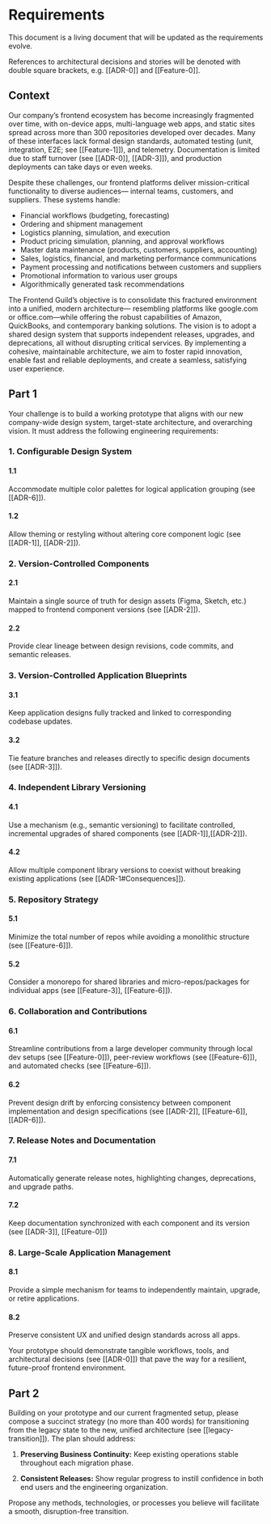 # Requirements

This document is a living document that will be updated as the requirements evolve.

References to architectural decisions and stories will be denoted with double square brackets, e.g. [[ADR-0]] and [[Feature-0]].

## Context

Our company’s frontend ecosystem has become increasingly fragmented over time, with on-device apps, multi-language web apps, and static sites spread across more than 300 repositories developed over decades. Many of these interfaces lack formal design standards, automated testing (unit, integration, E2E; see [[Feature-1]]), and telemetry.
Documentation is limited due to staff turnover (see [[ADR-0]], [[ADR-3]]), and production deployments can take days or even weeks.

Despite these challenges, our frontend platforms deliver mission-critical functionality to diverse audiences—
internal teams, customers, and suppliers. These systems handle:

- Financial workflows (budgeting, forecasting)
- Ordering and shipment management
- Logistics planning, simulation, and execution
- Product pricing simulation, planning, and approval workflows
- Master data maintenance (products, customers, suppliers, accounting)
- Sales, logistics, financial, and marketing performance communications
- Payment processing and notifications between customers and suppliers
- Promotional information to various user groups
- Algorithmically generated task recommendations

The Frontend Guild’s objective is to consolidate this fractured environment into a unified, modern architecture—
resembling platforms like google.com or office.com—while offering the robust capabilities of Amazon, QuickBooks,
and contemporary banking solutions. The vision is to adopt a shared design system that supports independent
releases, upgrades, and deprecations, all without disrupting critical services. By implementing a cohesive,
maintainable architecture, we aim to foster rapid innovation, enable fast and reliable deployments, and create a
seamless, satisfying user experience.

## Part 1
Your challenge is to build a working prototype that aligns with our new company-wide design system, target-state
architecture, and overarching vision. It must address the following engineering requirements:

### 1. **Configurable Design System**

#### 1.1
Accommodate multiple color palettes for logical application grouping (see [[ADR-6]]).

#### 1.2
Allow theming or restyling without altering core component logic (see [[ADR-1]], [[ADR-2]]).

### 2. **Version-Controlled Components**

#### 2.1
Maintain a single source of truth for design assets (Figma, Sketch, etc.) mapped to frontend component versions (see [[ADR-2]]).

#### 2.2
Provide clear lineage between design revisions, code commits, and semantic releases.

### 3. **Version-Controlled Application Blueprints**

#### 3.1
Keep application designs fully tracked and linked to corresponding codebase updates.

#### 3.2
Tie feature branches and releases directly to specific design documents (see [[ADR-3]]).

### 4. **Independent Library Versioning**

#### 4.1
Use a mechanism (e.g., semantic versioning) to facilitate controlled, incremental upgrades of shared components (see [[ADR-1]],[[ADR-2]]).

#### 4.2
Allow multiple component library versions to coexist without breaking existing applications (see [[ADR-1#Consequences]]).

### 5. **Repository Strategy**

#### 5.1
Minimize the total number of repos while avoiding a monolithic structure (see [[Feature-6]]).

#### 5.2
Consider a monorepo for shared libraries and micro-repos/packages for individual apps (see [[Feature-3]], [[Feature-6]]).

### 6. **Collaboration and Contributions**
#### 6.1
Streamline contributions from a large developer community through local dev setups (see [[Feature-0]]), peer-review workflows (see [[Feature-6]]), and automated checks (see [[Feature-6]]).

#### 6.2
Prevent design drift by enforcing consistency between component implementation and design specifications (see [[ADR-2]], [[Feature-6]], [[ADR-6]]).

### 7. **Release Notes and Documentation**
#### 7.1
Automatically generate release notes, highlighting changes, deprecations, and upgrade paths.

#### 7.2
Keep documentation synchronized with each component and its version (see [[ADR-3]], [[Feature-0]])

### 8. **Large-Scale Application Management**
#### 8.1
Provide a simple mechanism for teams to independently maintain, upgrade, or retire applications.

#### 8.2
Preserve consistent UX and unified design standards across all apps.

Your prototype should demonstrate tangible workflows, tools, and architectural decisions (see [[ADR-0]]) that pave the way for a resilient, future-proof frontend environment.

## Part 2
Building on your prototype and our current fragmented setup, please compose a succinct strategy (no more than
400 words) for transitioning from the legacy state to the new, unified architecture (see [[legacy-transition]]). The plan should address:

1. **Preserving Business Continuity:** Keep existing operations stable throughout each migration phase.

2. **Consistent Releases:** Show regular progress to instill confidence in both end users and the engineering organization.

Propose any methods, technologies, or processes you believe will facilitate a smooth, disruption-free transition.